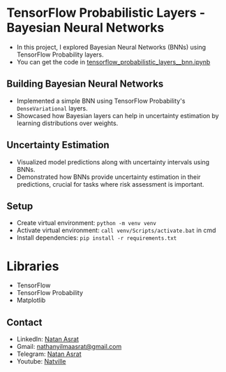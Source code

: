 # TensorFlow Probabilistic Layers - Bayesian Neural Networks
- In this project, I explored Bayesian Neural Networks (BNNs) using TensorFlow Probability layers.
- You can get the code in [tensorflow_probabilistic_layers__bnn.ipynb](./tensorflow_probabilistic_layers__bnn.ipynb)

## Building Bayesian Neural Networks
- Implemented a simple BNN using TensorFlow Probability's `DenseVariational` layers.
- Showcased how Bayesian layers can help in uncertainty estimation by learning distributions over weights.


## Uncertainty Estimation
- Visualized model predictions along with uncertainty intervals using BNNs.
- Demonstrated how BNNs provide uncertainty estimation in their predictions, crucial for tasks where risk assessment is important.


## Setup
- Create virtual environment: `python -m venv venv`
- Activate virtual environment: `call venv/Scripts/activate.bat` in cmd
- Install dependencies: `pip install -r requirements.txt`

# Libraries
- TensorFlow
- TensorFlow Probability
- Matplotlib

## Contact
- LinkedIn: [Natan Asrat](https://linkedin.com/in/natan-asrat)
- Gmail: nathanyilmaasrat@gmail.com
- Telegram: [Natan Asrat](https://t.me/fail_your_way_to_success)
- Youtube: [Natville](https://www.youtube.com/@natvilletutor)
